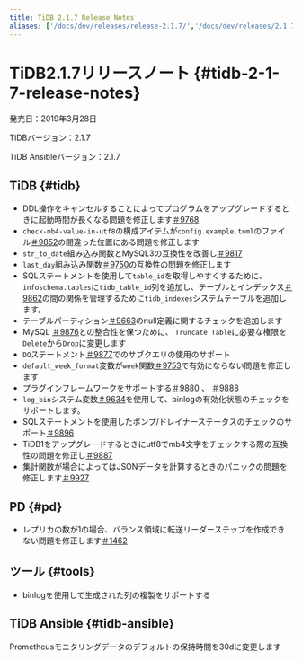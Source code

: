 ```yaml
---
title: TiDB 2.1.7 Release Notes
aliases: ['/docs/dev/releases/release-2.1.7/','/docs/dev/releases/2.1.7/']
---
```


# TiDB2.1.7リリースノート {#tidb-2-1-7-release-notes}

発売日：2019年3月28日

TiDBバージョン：2.1.7

TiDB Ansibleバージョン：2.1.7

## TiDB {#tidb}

-   DDL操作をキャンセルすることによってプログラムをアップグレードするときに起動時間が長くなる問題を修正します[＃9768](https://github.com/pingcap/tidb/pull/9768)
-   `check-mb4-value-in-utf8`の構成アイテムが`config.example.toml`のファイル[＃9852](https://github.com/pingcap/tidb/pull/9852)の間違った位置にある問題を修正します
-   `str_to_date`組み込み関数とMySQL3の互換性を改善し[＃9817](https://github.com/pingcap/tidb/pull/9817)
-   `last_day`組み込み関数[＃9750](https://github.com/pingcap/tidb/pull/9750)の互換性の問題を修正します
-   SQLステートメントを使用して`table_id`を取得しやすくするために、 `infoschema.tables`に`tidb_table_id`列を追加し、テーブルとインデックス[＃9862](https://github.com/pingcap/tidb/pull/9862)の間の関係を管理するために`tidb_indexes`システムテーブルを追加します。
-   テーブルパーティション[＃9663](https://github.com/pingcap/tidb/pull/9663)のnull定義に関するチェックを追加します
-   MySQL [＃9876](https://github.com/pingcap/tidb/pull/9876)との整合性を保つために、 `Truncate Table`に必要な権限を`Delete`から`Drop`に変更します
-   `DO`ステートメント[＃9877](https://github.com/pingcap/tidb/pull/9877)でのサブクエリの使用のサポート
-   `default_week_format`変数が`week`関数[＃9753](https://github.com/pingcap/tidb/pull/9753)で有効にならない問題を修正します
-   プラグインフレームワークをサポートする[＃9880](https://github.com/pingcap/tidb/pull/9880) 、 [＃9888](https://github.com/pingcap/tidb/pull/9888)
-   `log_bin`システム変数[＃9634](https://github.com/pingcap/tidb/pull/9634)を使用して、binlogの有効化状態のチェックをサポートします。
-   SQLステートメントを使用したポンプ/ドレイナーステータスのチェックのサポート[＃9896](https://github.com/pingcap/tidb/pull/9896)
-   TiDB1をアップグレードするときにutf8でmb4文字をチェックする際の互換性の問題を修正し[＃9887](https://github.com/pingcap/tidb/pull/9887)
-   集計関数が場合によってはJSONデータを計算するときのパニックの問題を修正します[＃9927](https://github.com/pingcap/tidb/pull/9927)

## PD {#pd}

-   レプリカの数が1の場合、バランス領域に転送リーダーステップを作成できない問題を修正します[＃1462](https://github.com/pingcap/pd/pull/1462)

## ツール {#tools}

-   binlogを使用して生成された列の複製をサポートする

## TiDB Ansible {#tidb-ansible}

Prometheusモニタリングデータのデフォルトの保持時間を30dに変更します
